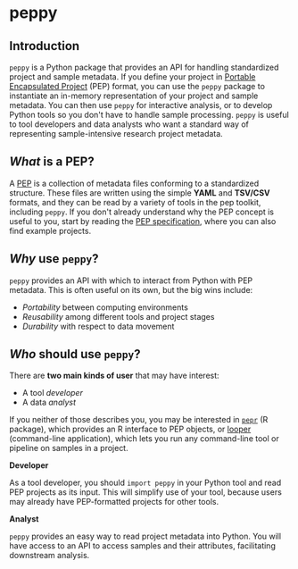 # peppy

## Introduction

`peppy` is a Python package that provides an API for handling standardized project and sample metadata. 
If you define your project in [Portable Encapsulated Project](http://pep.databio.org/en/2.0.0/) (PEP) format, 
you can use the `peppy` package to instantiate an in-memory representation of your project and sample metadata. 
You can then use `peppy` for interactive analysis, or to develop Python tools so you don't have to handle sample processing. `peppy` is useful to tool developers and data analysts who want a standard way of representing sample-intensive research project metadata. 

## *What* is a **PEP**?

A [PEP](http://pep.databio.org/en/2.0.0/) is a collection of metadata files conforming to a standardized structure. 
These files are written using the simple **YAML** and **TSV/CSV** formats, 
and they can be read by a variety of tools in the pep toolkit, including `peppy`.  If you don't already understand why the PEP concept is useful to you, 
start by reading the [PEP specification](http://pep.databio.org/en/2.0.0/), 
where you can also find example projects. 

## *Why* use `peppy`?

`peppy` provides an API with which to interact from Python with PEP metadata. 
This is often useful on its own, but the big wins include:

- *Portability* between computing environments
- *Reusability* among different tools and project stages
- *Durability* with respect to data movement

## *Who* should use `peppy`?

There are **two main kinds of user** that may have interest:

- A tool *developer*
- A data *analyst* 

If you neither of those describes you, you may be interested in [`pepr`](http://code.databio.org/pepr) (R package), 
which provides an R interface to PEP objects, or [looper](http://github.com/pepkit/looper) (command-line application), 
which lets you run any command-line tool or pipeline on samples in a project.

**Developer**

As a tool developer, you should `import peppy` in your Python tool and read PEP projects as its input. 
This will simplify use of your tool, because users may already have PEP-formatted projects for other tools.

**Analyst**

`peppy` provides an easy way to read project metadata into Python. 
You will have access to an API to access samples and their attributes, facilitating downstream analysis.
